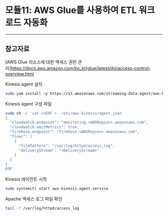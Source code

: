 # 모듈11: AWS Glue를 사용하여 ETL 워크로드 자동화


---

## 참고자료

[AWS Glue 리소스에 대한 액세스 권한 관리]https://docs.aws.amazon.com/ko_kr/glue/latest/dg/access-control-overview.html



Kinesis agent 설치

```bash
sudo yum install –y https://s3.amazonaws.com/streaming-data-agent/aws-kinesis-agent-latest.amzn1.noarch.rpm
```

Kinesis agent 구성 파일

```bash
sudo sh -c 'cat <<EOF >  /etc/aws-kinesis/agent.json
{
  "cloudwatch.endpoint": "monitoring.<AWSRegion>.amazonaws.com",
  "cloudwatch.emitMetrics": true,
  "firehose.endpoint": "firehose.<AWSRegion>.amazonaws.com",
  "flows": [
    {
      "filePattern": "/var/log/httpd/access_log",
      "deliveryStream": "<DeliveryStream>"
    }
  ]
}
EOF'
```

Kinesis 에이전트 시작

```bash
sudo systemctl start aws-kinesis-agent.service
```

Apache 액세스 로그 파일 확인

```bash
tail -f /var/log/httpd/access_log
```
